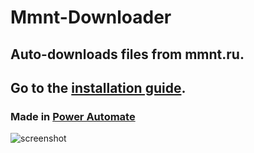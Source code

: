 # Mmnt-Downloader
## Auto-downloads files from mmnt.ru.
## Go to the [installation guide](https://github.com/PascalsHere/Mmnt-Downloader/wiki/Installation-Guide).
### Made in [Power Automate](https://apps.microsoft.com/store/detail/power-automate/9NFTCH6J7FHV?hl=en-us&gl=us)
![screenshot](https://user-images.githubusercontent.com/71716875/192062745-d63b42b5-e04a-4374-8dc6-6cfd9fc7c81c.png)
